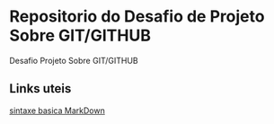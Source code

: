 # Repositorio do Desafio de Projeto   Sobre GIT/GITHUB
Desafio Projeto Sobre GIT/GITHUB

## Links uteis  
[sintaxe basica MarkDown](https://www.MarkDownguide.org/Basic/sintaxe/)
